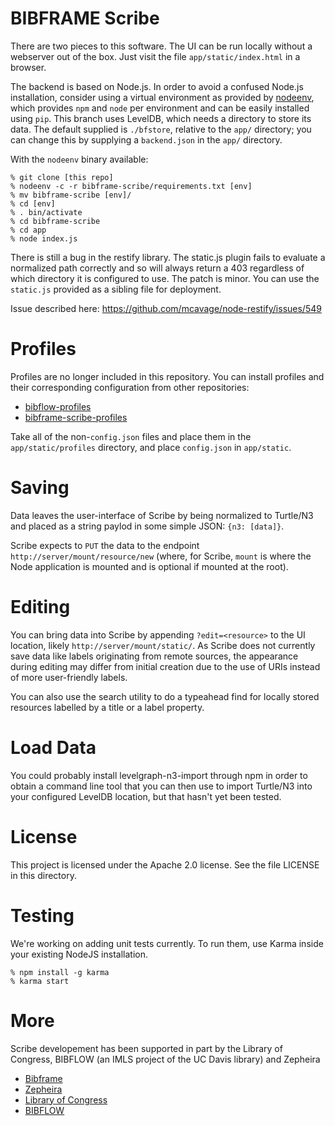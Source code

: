 BIBFRAME Scribe
===============

There are two pieces to this software.  The UI can be run locally without
a webserver out of the box.  Just visit the file `app/static/index.html`
in a browser.

The backend is based on Node.js.  In order to avoid a confused
Node.js installation, consider using a virtual environment as provided by
[nodeenv](https://github.com/ekalinin/nodeenv), which provides `npm` and `node`
per environment and can be easily installed using `pip`.  This branch uses
LevelDB, which needs a directory to store its data.  The default supplied is
`./bfstore`, relative to the `app/` directory; you can change this by supplying
a `backend.json` in the `app/` directory.

With the `nodeenv` binary available:

```
% git clone [this repo]
% nodeenv -c -r bibframe-scribe/requirements.txt [env]
% mv bibframe-scribe [env]/
% cd [env]
% . bin/activate
% cd bibframe-scribe
% cd app
% node index.js
```

There is still a bug in the restify library.  The static.js plugin fails to
evaluate a normalized path correctly and so will always return a 403
regardless of which directory it is configured to use.  The patch is minor.
You can use the `static.js` provided as a sibling file for deployment.

Issue described here: https://github.com/mcavage/node-restify/issues/549

Profiles
========

Profiles are no longer included in this repository.  You can install profiles
and their corresponding configuration from other repositories:

 * [bibflow-profiles](https://github.com/zepheira/bibflow-profiles)
 * [bibframe-scribe-profiles](https://github.com/zepheira/bibframe-scribe-profiles)

Take all of the non-`config.json` files and place them in the
`app/static/profiles` directory, and place `config.json` in `app/static`.

Saving
======

Data leaves the user-interface of Scribe by being normalized to Turtle/N3 and placed as a string paylod in some simple JSON: `{n3: [data]}`.

Scribe expects to `PUT` the data to the endpoint `http://server/mount/resource/new`
(where, for Scribe, `mount` is where the Node application is mounted and is
optional if mounted at the root).

Editing
=======

You can bring data into Scribe by appending `?edit=<resource>` to the UI
location, likely `http://server/mount/static/`.  As Scribe does not currently
save data like labels originating from remote sources, the appearance during
editing may differ from initial creation due to the use of URIs instead of more
user-friendly labels.

You can also use the search utility to do a typeahead find for locally stored
resources labelled by a title or a label property.

Load Data
=========

You could probably install levelgraph-n3-import through npm in order to obtain
a command line tool that you can then use to import Turtle/N3 into your
configured LevelDB location, but that hasn't yet been tested.

License
=======

This project is licensed under the Apache 2.0 license.  See the file LICENSE in this directory.

Testing
=======

We're working on adding unit tests currently.  To run them, use Karma inside your existing NodeJS installation.

```
% npm install -g karma
% karma start
```

More
====

Scribe developement has been supported in part by the Library of Congress, BIBFLOW (an IMLS project of the UC Davis library) and Zepheira

* [Bibframe](http://bibframe.org/)
* [Zepheira](http://zepheira.com/)
* [Library of Congress](http://loc.gov/)
* [BIBFLOW](http://www.lib.ucdavis.edu/bibflow/)
